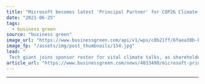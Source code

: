 ```yaml
---
title: "Microsoft becomes latest 'Principal Partner' for COP26 Climate Summit"
date: "2021-06-25"
tags: 
  - business green
source: "business green"
image_url: "https://www.businessgreen.com/api/v1/wps/c8b21ff/6faea30b-b7b8-4478-9901-975b1ed479cb/7/140818-microsoft-008-185x114.jpg"
image_fp: "/assets/img/post_thumbnails/154.jpg"
lead: "
 Tech giant joins sponsor roster for vital climate talks, as shareholders urge firm to consider benefits of providing customers with better access to repair services ..."
article_url: "https://www.businessgreen.com/news/4033490/microsoft-principal-partner-cop26-climate-summit"
---
```


---
